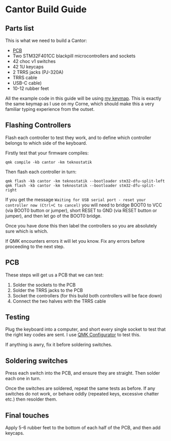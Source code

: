 # Cantor Build Guide

## Parts list

This is what we need to build a Cantor:

* [PCB](https://github.com/diepala/cantor/releases/tag/rev1.0)
* Two STM32F401CC blackpill microcontrollers and sockets 
* 42 choc v1 switches 
* 42 1U keycaps 
* 2 TRRS jacks (PJ-320A)
* TRRS cable
* USB-C cable)
* 10-12 rubber feet

All the example code in this guide will be using [my keymap](https://github.com/teknostatik/keyboards/tree/main/cantor). This is exactly the same keymap as I use on my Corne, which should make this a very familiar typing experience from the outset.

## Flashing Controllers

Flash each controller to test they work, and to define which controller belongs to which side of the keyboard. 

Firstly test that your firmware compiles:

    qmk compile -kb cantor -km teknostatik

Then flash each controller in turn:

    qmk flash -kb cantor -km teknostatik --bootloader stm32-dfu-split-left
    qmk flash -kb cantor -km teknostatik --bootloader stm32-dfu-split-right

If you get the message `Waiting for USB serial port - reset your controller now (Ctrl+C to cancel)` you will need to bridge BOOT0 to VCC (via BOOT0 button or jumper), short RESET to GND (via RESET button or jumper), and then let go of the BOOT0 bridge.

Once you have done this then label the controllers so you are absolutely sure which is which.

If QMK encounters errors it will let you know. Fix any errors before proceeding to the next step.

## PCB

These steps will get us a PCB that we can test:

1. Solder the sockets to the PCB
2. Solder the TRRS jacks to the PCB
3. Socket the controllers (for this build both controllers will be face down)
4. Connect the two halves with the TRRS cable

## Testing

Plug the keyboard into a computer, and short every single socket to test that the right key codes are sent. I use [QMK Configurator](https://config.qmk.fm/#/test) to test this.

If anything is awry, fix it before soldering switches.

## Soldering switches

Press each switch into the PCB, and ensure they are straight. Then solder each one in turn. 

Once the switches are soldered, repeat the same tests as before. If any switches do not work, or behave oddly (repeated keys, excessive chatter etc.) then resolder them.

## Final touches

Apply 5-6 rubber feet to the bottom of each half of the PCB, and then add keycaps. 

